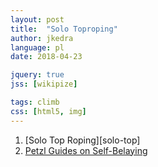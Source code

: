 ```yaml
---
layout: post
title:  "Solo Toproping"
author: jkedra
language: pl
date: 2018-04-23

jquery: true
jss: [wikipize]

tags: climb
css: [html5, img]
---
```


1. [Solo Top Roping][solo-top]
2. [Petzl Guides on Self-Belaying][petzl-guide]

[solotop]: https://www.climbing.com/skills/solo-toproping/
[petzl-guide]: https://www.petzl.com/I/en/Sport/To-read-for-self-belaying
